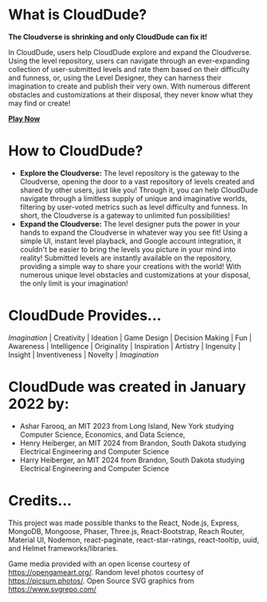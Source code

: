 # **What is CloudDude?**

**The Cloudverse is shrinking and only CloudDude can fix it!**

In CloudDude, users help CloudDude explore and expand the Cloudverse.  Using the level repository, users can navigate through an ever-expanding collection of user-submitted levels and rate them based on their difficulty and funness, or, using the Level Designer, they can harness their imagination to create and publish their very own.  With numerous different obstacles and customizations at their disposal, they never know what they may find or create!

**[Play Now](https://clouddude.herokuapp.com/)**

# How to CloudDude?

- **Explore the Cloudverse:** The level repository is the gateway to the Cloudverse, opening the door to a vast repository of levels created and shared by other users, just like you! Through it, you can help CloudDude navigate through a limitless supply of unique and imaginative worlds, filtering by user-voted metrics such as level difficulty and funness. In short, the Cloudverse is a gateway to unlimited fun possibilities!
- **Expand the Cloudverse:** The level designer puts the power in your hands to expand the Cloudverse in whatever way you see fit! Using a simple UI, instant level playback, and Google account integration, it couldn't be easier to bring the levels you picture in your mind into reality! Submitted levels are instantly available on the repository, providing a simple way to share your creations with the world! With numerous unique level obstacles and customizations at your disposal, the only limit is your imagination!

# CloudDude Provides...

_Imagination_ | Creativity | Ideation | Game Design | Decision Making | Fun | Awareness | Intelligence | Originality | Inspiration | Artistry | Ingenuity | Insight | Inventiveness | Novelty | _Imagination_

# CloudDude was created in January 2022 by:

- Ashar Farooq, an MIT 2023 from Long Island, New York studying Computer Science, Economics, and Data Science, 
- Henry Heiberger, an MIT 2024 from Brandon, South Dakota studying Electrical Engineering and Computer Science
- Harry Heiberger, an MIT 2024 from Brandon, South Dakota studying Electrical Engineering and Computer Science

# Credits...

This project was made possible thanks to the React, Node.js, Express, MongoDB, Mongoose, Phaser, Three.js, React-Bootstrap, Reach Router, Material UI, Nodemon, react-paginate, react-star-ratings, react-tooltip, uuid, and Helmet frameworks/libraries.

Game media provided with an open license courtesy of https://opengameart.org/. Random level photos courtesy of https://picsum.photos/. Open Source SVG graphics from https://www.svgrepo.com/
